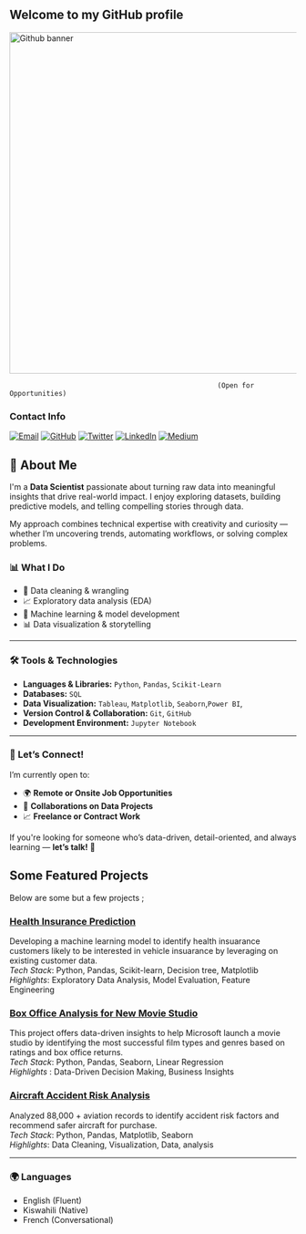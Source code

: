 ## Welcome to my GitHub profile
<img width="599" alt="Github banner" src="https://github.com/user-attachments/assets/261f0b5c-9cec-4e98-8ac8-a3ac98443b24" />



                                                       (Open for Opportunities)
### Contact Info

[![Email](https://img.shields.io/badge/Email-red?style=for-the-badge&logo=gmail&logoColor=white)](mailto:teresianjoki818@gmail.com)
[![GitHub](https://img.shields.io/badge/GitHub-black?style=for-the-badge&logo=github)](https://github.com/Trizzah-svg/Trizzah-svg)
[![Twitter](https://img.shields.io/badge/Twitter-black?style=for-the-badge&logo=twitter)](https://x.com/Triksy_mwihaki?t=NVMtgVMAkZlxQnEMYuyYhQ&s=09)
[![LinkedIn](https://img.shields.io/badge/LinkedIn-blue?style=for-the-badge&logo=linkedin)](https://www.linkedin.com/in/teresia-njoki-a601a3169/)
[![Medium](https://img.shields.io/badge/Medium-black?style=for-the-badge&logo=medium)](https://www.datascienceportfol.io/trizahnjoki58)


## 👋 About Me

I'm a **Data Scientist** passionate about turning raw data into meaningful insights that drive real-world impact. I enjoy exploring datasets, building predictive models, and telling compelling stories through data.

My approach combines technical expertise with creativity and curiosity — whether I’m uncovering trends, automating workflows, or solving complex problems.

### 📊 What I Do
- 🧹 Data cleaning & wrangling  
- 📈 Exploratory data analysis (EDA)  
- 🤖 Machine learning & model development  
- 📊 Data visualization & storytelling  

---

### 🛠️ Tools & Technologies
- **Languages & Libraries:** `Python`, `Pandas`, `Scikit-Learn`
- **Databases:** `SQL`
- **Data Visualization:** `Tableau`, `Matplotlib`, `Seaborn`,`Power BI`,
- **Version Control & Collaboration:** `Git`, `GitHub`
- **Development Environment:** `Jupyter Notebook`


---

### 💼 Let’s Connect!
I’m currently open to:
- 🌍 **Remote or Onsite Job Opportunities**  
- 🤝 **Collaborations on Data Projects**  
- 📈 **Freelance or Contract Work**  

If you're looking for someone who’s data-driven, detail-oriented, and always learning — **let’s talk!** 🙌


## Some Featured Projects
Below are some but a few projects ;

###  [Health Insurance Prediction](https://github.com/Trizzah-svg/Health_Insuarance_Predictions.git)
Developing a machine learning model to identify health insuarance customers likely to be interested in vehicle insuarance by leveraging on existing customer data.                                                                                                         
*Tech Stack*: Python, Pandas, Scikit-learn, Decision tree, Matplotlib                                                                                                                                                       
*Highlights*: Exploratory Data Analysis, Model Evaluation, Feature Engineering                                                                                                                               


### [Box Office Analysis for New Movie Studio](https://github.com/Patricknmaina/phase-2-project.git)

 This project offers data-driven insights to help Microsoft launch a movie studio by identifying the most successful film types and genres based on ratings and box office returns.                               
*Tech Stack*: Python, Pandas, Seaborn, Linear Regression                                                                                                                                                                                                                                                                                              
*Highlights* : Data-Driven Decision Making, Business Insights                                                                                                                                           

###  [Aircraft Accident Risk Analysis](https://github.com/Trizzah-svg/Aircraft-Accident-Risk-Analysis.git)
Analyzed 88,000 + aviation records to identify accident risk factors and recommend safer aircraft for purchase.  
*Tech Stack*: Python, Pandas, Matplotlib, Seaborn                                                                                                                                                           
*Highlights*: Data Cleaning, Visualization, Data, analysis

---
### 🌍 Languages
- English (Fluent)
- Kiswahili (Native)
- French (Conversational)





